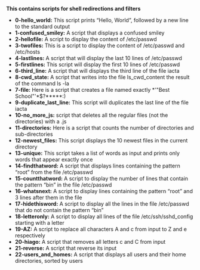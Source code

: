 **This contains scripts for shell redirections and filters**
- **0-hello_world:** This script prints “Hello, World”, followed by a new line to the standard output
- **1-confused_smiley:** A script that displays a confused smiley
- **2-hellofile:** A script to display the content of /etc/passwd
- **3-twofiles:** This is a script to display the content of /etc/passwd and /etc/hosts
- **4-lastlines:** A script that will display the last 10 lines of /etc/passwd
- **5-firstlines:** This script will display the first 10 lines of /etc/passwd
- **6-third_line:** A script that will displays the third line of the file iacta
- **8-cwd_state:** A script that writes into the file ls_cwd_content the result of the command ls -la
- **7-file:** Here is a script that creates a file named exactly *\'"Best School"'\*$\?\*\*\*\*\*\:)
- **9-duplicate_last_line:** This script will duplicates the last line of the file iacta
- **10-no_more_js:** script that deletes all the regular files (not the directories) with a .js
- **11-directories:** Here is a script that counts the number of directories and sub-directories
- **12-newest_files:** This script displays the 10 newest files in the current directory
- **13-unique:** This script takes a list of words as input and prints only words that appear exactly once
- **14-findthatword:** A script that displays lines containing the pattern “root” from the file /etc/passwd
- **15-countthatword:** A script to display the number of lines that contain the pattern “bin” in the file /etc/passwd
- **16-whatsnext:** A script to display lines containing the pattern “root” and 3 lines after them in the file
- **17-hidethisword:** A script to display all the lines in the file /etc/passwd that do not contain the pattern “bin”
- **18-letteronly:** A script to display all lines of the file /etc/ssh/sshd_config starting with a letter
- **19-AZ:** A script to replace all characters A and c from input to Z and e respectively
- **20-hiago:** A script that removes all letters c and C from input
- **21-reverse:** A script that reverse its input
- **22-users_and_homes:** A script that displays all users and their home directories, sorted by users

